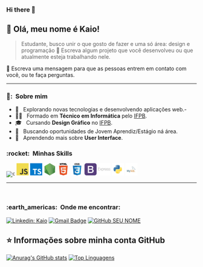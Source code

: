 ### Hi there 👋

<!--
**kaizinbr/kaizinbr** is a ✨ _special_ ✨ repository because its `README.md` (this file) appears on your GitHub profile.

Here are some ideas to get you started:

- 🔭 I’m currently working on ...
- 🌱 I’m currently learning ...
- 👯 I’m looking to collaborate on ...
- 🤔 I’m looking for help with ...
- 💬 Ask me about ...
- 📫 How to reach me: ...
- 😄 Pronouns: ...
- ⚡ Fun fact: ...
-->

## 💜 Olá, meu nome é <strong>Kaio!</strong>

> Estudante, busco unir o que gosto de fazer e uma só área: design e programação
🔭 Escreva algum projeto que você desenvolveu ou que atualmente esteja trabalhando nele.

💬 Escreva uma mensagem para que as pessoas entrem em contato com você, ou te faça perguntas.

----

<h3> 👦: &nbsp;Sobre mim </h3>

- 🤔 &nbsp; Explorando novas tecnologias e desenvolvendo aplicações web.- 
- 👨‍🎓 &nbsp; Formado em **Técnico em Informática** pelo <a href="https://www.ifpb.edu.br">IFPB</a>.
- 🎓 &nbsp; Cursando **Design Gráfico** no <a href="https://www.ifpb.edu.br">IFPB</a>.
- 💼 &nbsp; Buscando oportunidades de Jovem Aprendiz/Estágio ná área.
- 🌱 &nbsp; Aprendendo mais sobre **User Interface**.

<h3> :rocket: &nbsp;Minhas Skills </h3>

<code><img height="32" src="https://cdn.iconscout.com/icon/free/png-512/c-programming-569564.png" alt="c"/></code>
<code><img height="32" src="https://raw.githubusercontent.com/github/explore/80688e429a7d4ef2fca1e82350fe8e3517d3494d/topics/javascript/javascript.png" alt="Javascript"/></code>
<code><img height="32" src="https://raw.githubusercontent.com/github/explore/80688e429a7d4ef2fca1e82350fe8e3517d3494d/topics/typescript/typescript.png" alt="Typescript"/></code>
<code><img height="32" src="https://raw.githubusercontent.com/github/explore/80688e429a7d4ef2fca1e82350fe8e3517d3494d/topics/nodejs/nodejs.png" alt="Nodejs"/></code>
<code><img height="32" src="https://raw.githubusercontent.com/github/explore/80688e429a7d4ef2fca1e82350fe8e3517d3494d/topics/html/html.png" alt="HTML5"/></code>
<code><img height="32" src="https://raw.githubusercontent.com/github/explore/80688e429a7d4ef2fca1e82350fe8e3517d3494d/topics/css/css.png" alt="CSS"/></code>
<code><img height="32" src="https://raw.githubusercontent.com/github/explore/80688e429a7d4ef2fca1e82350fe8e3517d3494d/topics/bootstrap/bootstrap.png" alt="Bootstrap"/></code>
<code><img height="32" src="https://raw.githubusercontent.com/github/explore/80688e429a7d4ef2fca1e82350fe8e3517d3494d/topics/express/express.png" alt="Express"/></code>
<code><img height="32" src="https://raw.githubusercontent.com/github/explore/80688e429a7d4ef2fca1e82350fe8e3517d3494d/topics/python/python.png" alt="Python"/></code>
<code><img height="32" src="https://raw.githubusercontent.com/github/explore/80688e429a7d4ef2fca1e82350fe8e3517d3494d/topics/mysql/mysql.png" alt="MySQL"/></code>

---

<br/>

<h3> :earth_americas: &nbsp;Onde me encontrar: </h3> 

[![Linkedin: Kaio](https://img.shields.io/badge/-kaizinbr-blue?style=for-the-badge&logo=appveyor&logo=Linkedin&logoColor=white&link=https://www.linkedin.com/in/kaizin/)](https://www.linkedin.com/in/kaizin/)
[![Gmail Badge](https://img.shields.io/badge/-seuemail@email.com-006bed?style=flat-square&logo=Gmail&logoColor=white&link=mailto:SEU-EMAIL)](mailto:SEU-EMAIL)
[![GitHub SEU NOME]( https://img.shields.io/github/followers/VanessaSwerts?label=follow&style=social)](LINK-DO-SEU-GITHUB)

## ⭐ Informações sobre minha conta GitHub
[![Anurag's GitHub stats](https://github-readme-stats.vercel.app/api?username=kaizinbr&show_icons=true&theme=github_dark)](https://github.com/anuraghazra/github-readme-stats)
[![Top Linguagens](https://github-readme-stats.vercel.app/api/top-langs/?username=kaizinbr&layout=compact&theme=github_dark)](https://github.com/anuraghazra/github-readme-stats)
